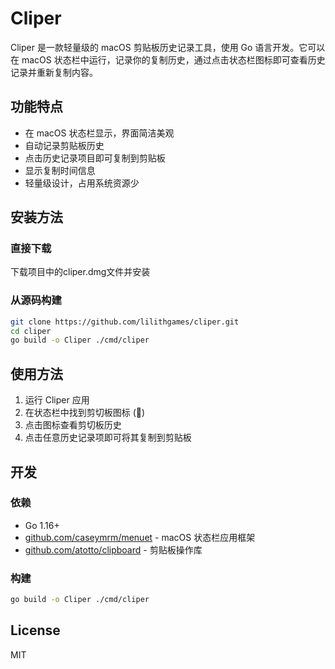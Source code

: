# Cliper

Cliper 是一款轻量级的 macOS 剪贴板历史记录工具，使用 Go 语言开发。它可以在 macOS 状态栏中运行，记录你的复制历史，通过点击状态栏图标即可查看历史记录并重新复制内容。

## 功能特点

- 在 macOS 状态栏显示，界面简洁美观
- 自动记录剪贴板历史
- 点击历史记录项目即可复制到剪贴板
- 显示复制时间信息
- 轻量级设计，占用系统资源少

## 安装方法

### 直接下载

下载项目中的cliper.dmg文件并安装

### 从源码构建

```bash
git clone https://github.com/lilithgames/cliper.git
cd cliper
go build -o Cliper ./cmd/cliper
```

## 使用方法

1. 运行 Cliper 应用
2. 在状态栏中找到剪切板图标 (📎)
3. 点击图标查看剪切板历史
4. 点击任意历史记录项即可将其复制到剪贴板

## 开发

### 依赖

- Go 1.16+
- [github.com/caseymrm/menuet](https://github.com/caseymrm/menuet) - macOS 状态栏应用框架
- [github.com/atotto/clipboard](https://github.com/atotto/clipboard) - 剪贴板操作库

### 构建

```bash
go build -o Cliper ./cmd/cliper
```

## License

MIT
